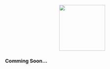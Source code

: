 

<p align="center">
  <img src="https://github.com/user-attachments/assets/246952ec-7f50-49da-a683-5cfb6d11a6b0" width="150">
</p>


### Comming Soon...
